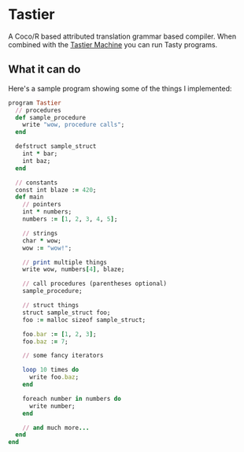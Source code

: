 # Tastier

A Coco/R based attributed translation grammar based compiler. When combined with
the [Tastier Machine](https://github.com/c-brenn/TastierMachine) you can run
Tasty programs.

## What it can do

Here's a sample program showing some of the things I implemented:

```ruby
program Tastier
  // procedures
  def sample_procedure
    write "wow, procedure calls";
  end

  defstruct sample_struct
    int * bar;
    int baz;
  end

  // constants
  const int blaze := 420;
  def main
    // pointers
    int * numbers;
    numbers := [1, 2, 3, 4, 5];

    // strings
    char * wow;
    wow := "wow!";

    // print multiple things
    write wow, numbers[4], blaze;

    // call procedures (parentheses optional)
    sample_procedure;

    // struct things
    struct sample_struct foo;
    foo := malloc sizeof sample_struct;

    foo.bar := [1, 2, 3];
    foo.baz := 7;

    // some fancy iterators

    loop 10 times do
      write foo.baz;
    end

    foreach number in numbers do
      write number;
    end

    // and much more...
  end
end
```
